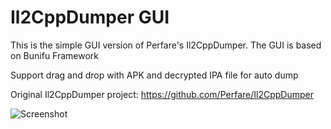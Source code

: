 # Il2CppDumper GUI

This is the simple GUI version of Perfare's Il2CppDumper. The GUI is based on Bunifu Framework

Support drag and drop with APK and decrypted IPA file for auto dump

Original Il2CppDumper project: https://github.com/Perfare/Il2CppDumper

![Screenshot](https://i.imgur.com/APd7EyO.png)
